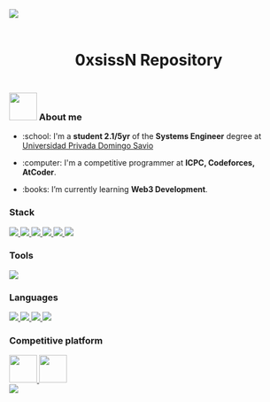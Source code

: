 <!--horizontal divider(gradiant)-->
<img src="https://user-images.githubusercontent.com/73097560/115834477-dbab4500-a447-11eb-908a-139a6edaec5c.gif">

<!--0xsissN-->
<div style="margin-top: 20px; margin-bottom: 20px;" align="center">
    <h1 style="display: inline-block" align="center">0xsissN Repository</h1>
</div>

<div>
<!--- About image --->
  <h3><img src = "https://github.com/7oSkaaa/7oSkaaa/blob/main/Images/about_me.gif?raw=true" width = 50px> About me</h3>
<!--- History --->
  <ul>
    <li><p>:school: I'm a <strong>student 2.1/5yr</strong> of the <strong>Systems Engineer</strong> degree at <a href="https://www.upds.edu.bo/">Universidad Privada Domingo Savio</a></p></li>
    <li><p>:computer: I'm a competitive programmer at <strong>ICPC, Codeforces, AtCoder</strong>.</p></li>
    <li><p>:books: I’m currently learning <strong>Web3 Development</strong>.</p></li>
  </ul>
</div>

<div> 
    <h3>Stack</h3>
    <a href="https://github.com/0xsissN/shadow-store-go">
      <img src="https://skillicons.dev/icons?i=go" />
    </a>
    <a href="https://github.com/0xsissN/graph-viewer-javascript">
        <img src="https://skillicons.dev/icons?i=js" />
    </a>
    <a href="https://github.com/0xsissN/environmental-education-angular">
        <img src="https://skillicons.dev/icons?i=ts" />
    </a>
    <a href="https://github.com/0xsissN/environmental-education-angular">
        <img src="https://skillicons.dev/icons?i=angular" />
    </a>
    <a href="https://github.com/0xsissN/shadow-store-go">
        <img src="https://skillicons.dev/icons?i=html" />
    </a>
    <a href="https://github.com/0xsissN/shadow-store-go">
        <img src="https://skillicons.dev/icons?i=css" />
    </a>
</div>

<div>
    <h3>Tools</h3>
    <img src="https://skillicons.dev/icons?i=git,linux">
</div>

<div>
    <h3>Languages</h3>
    <a href="https://github.com/0xsissN/calculator-app-kotlin">
      <img src="https://skillicons.dev/icons?i=kotlin" />
    </a>
    <a href="https://github.com/0xsissN/shadow-store-go">
        <img src="https://skillicons.dev/icons?i=mysql" />
    </a>
    <a href="https://github.com/0xsissN/snake-game-python3">
      <img src="https://skillicons.dev/icons?i=py" />
    </a>
    <img src="https://skillicons.dev/icons?i=cpp" />
</div>

<div>
    <h3>Competitive platform</h3>
    <a href="https://codeforces.com/profile/OracleShadow">
      <img src="https://cdn.iconscout.com/icon/free/png-256/code-forces-3521352-2944796.png" width="50" height="50" />
    </a>
    <a href="https://atcoder.jp/users/OracleShadow">
      <img src="https://th.bing.com/th/id/OIP.7gcvnsKPFq10G-Rb-wqfVgAAAA?rs=1&pid=ImgDetMain" width="50" height="50" />
    </a>
</div>

<!--horizontal divider(gradiant)-->
<img src="https://user-images.githubusercontent.com/73097560/115834477-dbab4500-a447-11eb-908a-139a6edaec5c.gif">
